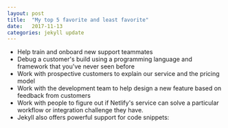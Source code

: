 ```yaml
---
layout: post
title:  "My top 5 favorite and least favorite"
date:   2017-11-13
categories: jekyll update
---
```

- Help train and onboard new support teammates
- Debug a customer's build using a programming language and framework that you've never seen before
- Work with prospective customers to explain our service and the pricing model
- Work with the development team to help design a new feature based on feedback from customers
- Work with people to figure out if Netlify's service can solve a particular workflow or integration challenge they have.
- Jekyll also offers powerful support for code snippets:

<!-- {% highlight ruby %}
def print_hi(name)
  puts "Hi, #{name}"
end
print_hi('Tom')
#=> prints 'Hi, Tom' to STDOUT.
{% endhighlight %}

Check out the [Jekyll docs][jekyll] for more info on how to get the most out of Jekyll. File all bugs/feature requests at [Jekyll’s GitHub repo][jekyll-gh]. If you have questions, you can ask them on [Jekyll’s dedicated Help repository][jekyll-help].

[jekyll]:      http://jekyllrb.com
[jekyll-gh]:   https://github.com/jekyll/jekyll
[jekyll-help]: https://github.com/jekyll/jekyll-help
 -->